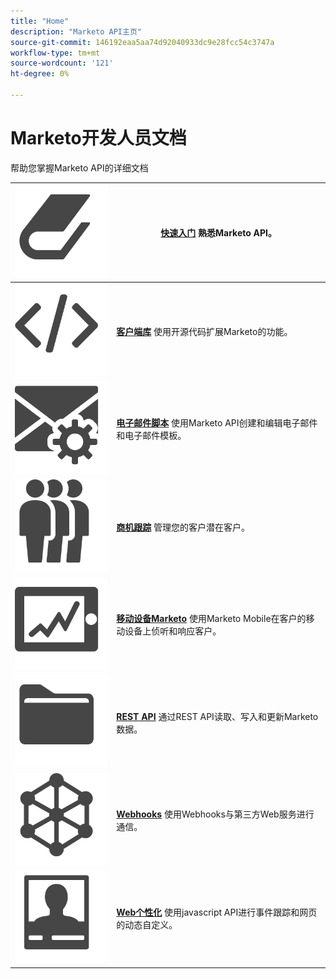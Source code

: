 ```yaml
---
title: "Home"
description: "Marketo API主页"
source-git-commit: 146192eaa5aa74d92040933dc9e28fcc54c3747a
workflow-type: tm+mt
source-wordcount: '121'
ht-degree: 0%

---
```



# Marketo开发人员文档

帮助您掌握Marketo API的详细文档

| ![快速入门](assets/Smock_Book_18_N.svg) | [**快速入门**](getting-started.md)  熟悉Marketo API。 |
|---|---|
| ![客户端库](assets/Smock_Code_18_N.svg) | [**客户端库**](https://github.com/Marketo/Community-Supported-Client-Libraries) 使用开源代码扩展Marketo的功能。 |
| ![电子邮件脚本](assets/Smock_EmailGear_18_N.svg) | [**电子邮件脚本**](rest-api/emails.md) 使用Marketo API创建和编辑电子邮件和电子邮件模板。 |
| ![商机跟踪](assets/Smock_PeopleGroup_18_N.svg) | [**商机跟踪**](javascript-api/lead-tracking.md) 管理您的客户潜在客户。 |
| ![移动设备Marketo](assets/Smock_MobileServices_18_N.svg) | [**移动设备Marketo**](mobile/mobile.md) 使用Marketo Mobile在客户的移动设备上侦听和响应客户。 |
| ![REST API](assets/Smock_AppleFiles_18_N.svg) | [**REST API**](https://developer.adobe.com/marketo-apis/) 通过REST API读取、写入和更新Marketo数据。 |
| ![Webhooks](assets/Smock_SocialNetwork_18_N.svg) | [**Webhooks**](webhooks/webhooks.md) 使用Webhooks与第三方Web服务进行通信。 |
| ![Web个性化](assets/Smock_PersonalizationField_18_N.svg) | [**Web个性化**](javascript-api/web-personalization.md) 使用javascript API进行事件跟踪和网页的动态自定义。 |
